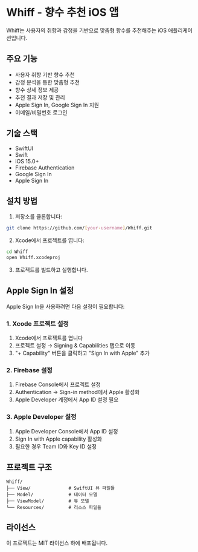# Whiff - 향수 추천 iOS 앱

Whiff는 사용자의 취향과 감정을 기반으로 맞춤형 향수를 추천해주는 iOS 애플리케이션입니다.

## 주요 기능

- 사용자 취향 기반 향수 추천
- 감정 분석을 통한 맞춤형 추천
- 향수 상세 정보 제공
- 추천 결과 저장 및 관리
- Apple Sign In, Google Sign In 지원
- 이메일/비밀번호 로그인

## 기술 스택

- SwiftUI
- Swift
- iOS 15.0+
- Firebase Authentication
- Google Sign In
- Apple Sign In

## 설치 방법

1. 저장소를 클론합니다:
```bash
git clone https://github.com/[your-username]/Whiff.git
```

2. Xcode에서 프로젝트를 엽니다:
```bash
cd Whiff
open Whiff.xcodeproj
```

3. 프로젝트를 빌드하고 실행합니다.

## Apple Sign In 설정

Apple Sign In을 사용하려면 다음 설정이 필요합니다:

### 1. Xcode 프로젝트 설정
1. Xcode에서 프로젝트를 엽니다
2. 프로젝트 설정 → Signing & Capabilities 탭으로 이동
3. "+ Capability" 버튼을 클릭하고 "Sign In with Apple" 추가

### 2. Firebase 설정
1. Firebase Console에서 프로젝트 설정
2. Authentication → Sign-in method에서 Apple 활성화
3. Apple Developer 계정에서 App ID 설정 필요

### 3. Apple Developer 설정
1. Apple Developer Console에서 App ID 설정
2. Sign In with Apple capability 활성화
3. 필요한 경우 Team ID와 Key ID 설정

## 프로젝트 구조

```
Whiff/
├── View/              # SwiftUI 뷰 파일들
├── Model/             # 데이터 모델
├── ViewModel/         # 뷰 모델
└── Resources/         # 리소스 파일들
```

## 라이선스

이 프로젝트는 MIT 라이선스 하에 배포됩니다. 